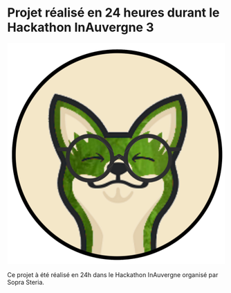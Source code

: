 # Projet réalisé en 24 heures durant le Hackathon InAuvergne 3

![Logo Miho](/public/assets/img/icon.png)

Ce projet à été réalisé en 24h dans le Hackathon InAuvergne organisé par Sopra Steria.
